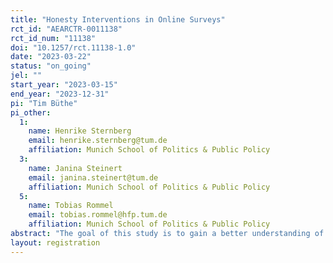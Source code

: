 ```yaml
---
title: "Honesty Interventions in Online Surveys"
rct_id: "AEARCTR-0011138"
rct_id_num: "11138"
doi: "10.1257/rct.11138-1.0"
date: "2023-03-22"
status: "on_going"
jel: ""
start_year: "2023-03-15"
end_year: "2023-12-31"
pi: "Tim Büthe"
pi_other:
  1:
    name: Henrike Sternberg
    email: henrike.sternberg@tum.de
    affiliation: Munich School of Politics & Public Policy
  3:
    name: Janina Steinert
    email: janina.steinert@tum.de
    affiliation: Munich School of Politics & Public Policy
  5:
    name: Tobias Rommel
    email: tobias.rommel@hfp.tum.de
    affiliation: Munich School of Politics & Public Policy
abstract: "The goal of this study is to gain a better understanding of the extent to which (and possibly the conditions under which) low-cost honesty interventions can be used to address dishonesty and shirking among survey participants in online surveys."
layout: registration
---
```


